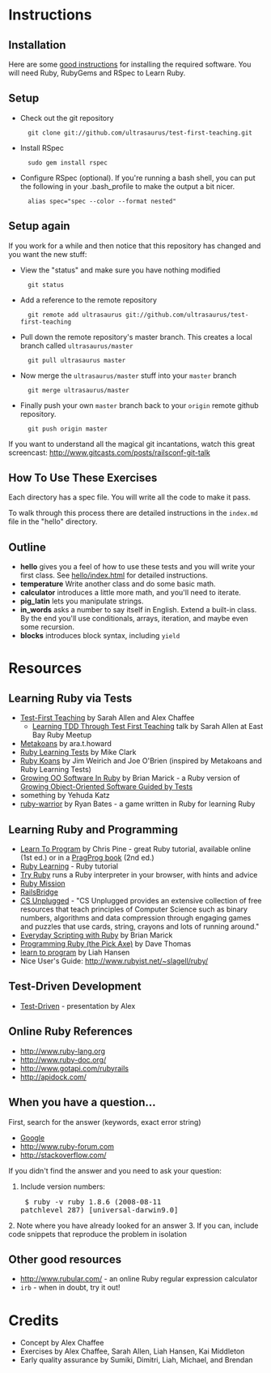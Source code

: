 # Instructions

## Installation

Here are some [good instructions](http://wiki.devchix.com/index.php?title=Workshop_Installation_Notes)
for installing the required software.  You will need Ruby, RubyGems and RSpec to Learn Ruby.

## Setup

* Check out the git repository

        git clone git://github.com/ultrasaurus/test-first-teaching.git

* Install RSpec

        sudo gem install rspec

* Configure RSpec (optional). If you're running a bash shell, you can put the following in your .bash_profile to make the output a bit nicer.

        alias spec="spec --color --format nested"

## Setup again

If you work for a while and then notice that this repository has changed and you want the new stuff:

* View the "status" and make sure you have nothing modified

        git status

* Add a reference to the remote repository

        git remote add ultrasaurus git://github.com/ultrasaurus/test-first-teaching

* Pull down the remote repository's master branch. This creates a local branch called `ultrasaurus/master`

        git pull ultrasaurus master

* Now merge the `ultrasaurus/master` stuff into your `master` branch

        git merge ultrasaurus/master

* Finally push your own `master` branch back to your `origin` remote github repository.

        git push origin master

If you want to understand all the magical git incantations, watch this great screencast: <http://www.gitcasts.com/posts/railsconf-git-talk>

## How To Use These Exercises

Each directory has a spec file. You will write all the code to make it pass. 

To walk through this process there are detailed instructions in the `index.md` file in the "hello" directory.

## Outline

* **hello** 
  gives you a feel of how to use these tests and you will write your first class.  See [hello/index.html](hello/index.html) for detailed instructions.
* **temperature**
  Write another class and do some basic math.
* **calculator** introduces a little more math, and you'll need to iterate.
* **pig\_latin** lets you manipulate strings.
* **in\_words** asks a number to say itself in English. Extend a built-in class. By the end you'll use conditionals, arrays, iteration, and maybe even some recursion.
* **blocks** introduces block syntax, including `yield`

# Resources

## Learning Ruby via Tests
* [Test-First Teaching](http://testfirst.org) by Sarah Allen and Alex Chaffee
  * [Learning TDD Through Test First Teaching](http://www.youtube.com/watch?v=KgfdlZuVz7I) talk by Sarah Allen at East Bay Ruby Meetup
* [Metakoans](http://rubyquiz.com/quiz67.html) by ara.t.howard
* [Ruby Learning Tests](http://clarkware.com/cgi/blosxom/2005/03/18) by Mike Clark
* [Ruby Koans](http://rubykoans.com) by Jim Weirich and Joe O'Brien (inspired by Metakoans and Ruby Learning Tests)
* [Growing OO Software In Ruby](http://www.exampler.com/blog/2009/12/17/growing-object-oriented-software-in-ruby/) by Brian Marick - a Ruby version of [Growing Object-Oriented Software Guided by Tests](http://www.growing-object-oriented-software.com/)
* something by Yehuda Katz
* [ruby-warrior](http://github.com/ryanb/ruby-warrior) by Ryan Bates - a game written in Ruby for learning Ruby

## Learning Ruby and Programming
* [Learn To Program](http://pine.fm/LearnToProgram/) by Chris Pine - great Ruby tutorial, available online (1st ed.) or in a [PragProg book](http://www.pragprog.com/titles/ltp2/learn-to-program-2nd-edition) (2nd ed.)
* [Ruby Learning](http://rubylearning.com/satishtalim/tutorial.html) - Ruby tutorial
* [Try Ruby](http://tryruby.org) runs a Ruby interpreter in your browser, with hints and advice
* [Ruby Mission](http://github.com/alexch/mission)
* [RailsBridge](http://groups.google.com/group/railsbridge)
* [CS Unplugged](http://www.csunplugged.org/) - "CS Unplugged provides an extensive collection of free resources that teach principles of Computer Science such as binary numbers, algorithms and data compression through engaging games and puzzles that use cards, string, crayons and lots of running around."
* [Everyday Scripting with Ruby](http://pragprog.com/titles/bmsft/everyday-scripting-with-ruby) by Brian Marick
* [Programming Ruby (the Pick Axe)](http://pragprog.com/titles/ruby/programming-ruby) by Dave Thomas
* [learn to program](http://github.com/liahhansen/learn-to-program) by Liah Hansen
* Nice User's Guide: <http://www.rubyist.net/~slagell/ruby/>

## Test-Driven Development
* [Test-Driven](http://www.slideshare.net/alexchaffee/test-driven) - presentation by Alex

## Online Ruby References

* <http://www.ruby-lang.org>
*	<http://www.ruby-doc.org/>
*	<http://www.gotapi.com/rubyrails>
*	<http://apidock.com/>

## When you have a question...

First, search for the answer (keywords, exact error string)

*	[Google](http://google.com)
*	<http://www.ruby-forum.com>
*	<http://stackoverflow.com/>

If you didn't find the answer and you need to ask your question:

1. Include version numbers: <pre>
    $ ruby -v
    ruby 1.8.6 (2008-08-11 patchlevel 287) \[universal-darwin9.0\]
</pre>
2. Note where you have already looked for an answer
3. If you can, include code snippets that reproduce the problem in isolation

## Other good resources

*	<http://www.rubular.com/> - an online Ruby regular expression calculator
*	`irb` - when in doubt, try it out!

# Credits

* Concept by Alex Chaffee
* Exercises by Alex Chaffee, Sarah Allen, Liah Hansen, Kai Middleton
* Early quality assurance by Sumiki, Dimitri, Liah, Michael, and Brendan

